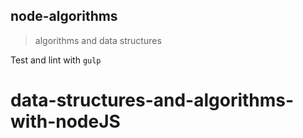 ## node-algorithms

> algorithms and data structures

Test and lint with `gulp`
# data-structures-and-algorithms-with-nodeJS

